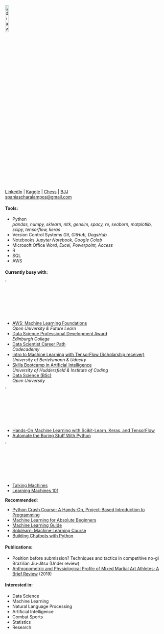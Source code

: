<img src="https://avatars.githubusercontent.com/u/78966278?v=4" alt="drawing" width="15%"/>  

[LinkedIn](https://www.linkedin.com/in/charalamposspanias/) | [Kaggle](https://www.kaggle.com/cspanias) | [Chess](https://www.chess.com/member/spaniasch) | [BJJ](https://smoothcomp.com/en/profile/101916)  
spaniascharalampos@gmail.com  

#### Tools: 
- Python <br>
*pandas, numpy, sklearn, nltk, gensim, spacy, re, seaborn, matplotlib, scipy, tensorflow, keras*
- Version Control Systems
*Git, GitHub, DogsHub*
- Notebooks
*Jupyter Notebook, Google Colab*
- Microsoft Office
*Word, Excel, Powerpoint, Access*
- R
- SQL
- AWS

#### Currently busy with:

<img src="https://pic.onlinewebfonts.com/svg/img_216768.png" alt="studying" width="3%"/> 

- [AWS: Machine Learning Foundations](https://www.futurelearn.com/microcredentials/aws-machine-learning-foundations) <br>
*Open University & Future Learn*
- [Data Science Professional Development Award](https://www.edinburghcollege.ac.uk/courses/browse/data-science-professional-development-award-cr1pdada21) <br>
*Edinburgh College*
- [Data Scientist Career Path](https://www.codecademy.com/learn/paths/data-science) <br>
*Codecademy*
- [Intro to Machine Learning with TensorFlow (Scholarship receiver)](https://www.udacity.com/course/intro-to-machine-learning-with-tensorflow-nanodegree--nd230) <br>
*University of Bertelsmann & Udacity*  
- [Skills Bootcamp in Artificial Intelligence](https://instituteofcoding.org/skillsbootcamps/course/skills-bootcamp-in-artificial-intelligence/) <br>
*University of Huddersfield & Institute of Coding*
- [Data Science (BSc)](https://www.open.ac.uk/courses/statistics/degrees/bsc-data-science-r38) <br>
*Open University*

<img src="https://www.clipartmax.com/png/full/218-2188573_reading-filled-icon-reading-logo-black-png.png" alt="reading" width="3%" />  

- [Hands-On Machine Learning with Scikit-Learn, Keras, and TensorFlow](https://www.oreilly.com/library/view/hands-on-machine-learning/9781492032632/)  
- [Automate the Boring Stuff With Python](https://automatetheboringstuff.com/)  

<img src="https://datarespons.com/wp-content/uploads/2019/01/podcast-icon.png" alt="podcast" width="3%" />  
   
- [Talking Machines](http://www.thetalkingmachines.com/)  
- [Learning Machines 101](https://www.learningmachines101.com/)  

**Recommended**:
- [Python Crash Course: A Hands-On, Project-Based Introduction to Programming](https://nostarch.com/pythoncrashcourse2e)
- [Machine Learning for Absolute Beginners](https://www.amazon.co.uk/Machine-Learning-Absolute-Beginners-Introduction/dp/B08RR7GC3C/ref=pd_lpo_1?pd_rd_i=B08RR7GC3C&psc=1)
- [Machine Learning Guide](https://ocdevel.com/mlg)
- [Sololearn: Machine Learning Course](https://www.sololearn.com/learning/1094)
- [Building Chatbots with Python](https://www.codecademy.com/learn/paths/build-chatbots-with-python)

#### Publications:
- Position before submission? Techniques and tactics in competitive no-gi Brazilian Jiu-Jitsu (Under review)
- [Anthropometric and Physiological Profile of Mixed Martial Art Athletes: A Brief Review](https://www.mdpi.com/2075-4663/7/6/146) (2019)  

#### Interested in: 
- Data Science
- Machine Learning
- Natural Language Processing
- Artificial Intelligence
- Combat Sports
- Statistics
- Research
